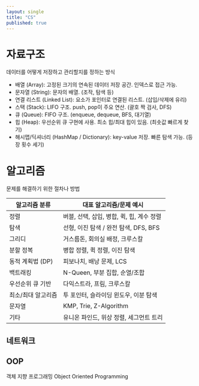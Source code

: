 ```yaml
---
layout: single
title: "CS"
published: true
---
```


# 자료구조
데이터를 어떻게 저장하고 관리할지를 정하는 방식

* 배열 (Array): 고정된 크기의 연속된 데이터 저장 공간. 인덱스로 접근 가능.
* 문자열 (String): 문자의 배열. (조작, 탐색 등)
* 연결 리스트 (Linked List): 요소가 포인터로 연결된 리스트. (삽입/삭제에 유리)
* 스택 (Stack): LIFO 구조. push, pop이 주요 연산. (괄호 짝 검사, DFS)
* 큐 (Queue): FIFO 구조. (enqueue, dequeue, BFS, 대기열)
* 힙 (Heap): 우선순위 큐 구현에 사용. 최소 힙/최대 힙이 있음. (최솟값 빠르게 찾기)
* 해시맵/딕셔너리 (HashMap / Dictionary): key-value 저장. 빠른 탐색 가능. (등장 횟수 세기)


# 알고리즘
문제를 해결하기 위한 절차나 방법

| 알고리즘 분류         | 대표 알고리즘/문제 예시                             |
|----------------------|----------------------------------------------------|
| 정렬                 | 버블, 선택, 삽입, 병합, 퀵, 힙, 계수 정렬           |
| 탐색                 | 선형, 이진 탐색 / 완전 탐색, DFS, BFS               |
| 그리디               | 거스름돈, 회의실 배정, 크루스칼                     |
| 분할 정복            | 병합 정렬, 퀵 정렬, 이진 탐색                      |
| 동적 계획법 (DP)     | 피보나치, 배낭 문제, LCS                           |
| 백트래킹             | N-Queen, 부분 집합, 순열/조합                      |
| 우선순위 큐 기반     | 다익스트라, 프림, 크루스칼                         |
| 최소/최대 알고리즘   | 투 포인터, 슬라이딩 윈도우, 이분 탐색              |
| 문자열               | KMP, Trie, Z-Algorithm                             |
| 기타                 | 유니온 파인드, 위상 정렬, 세그먼트 트리            |


## 네트워크
## OOP

객체 지향 프로그래밍 Object Oriented Programming
